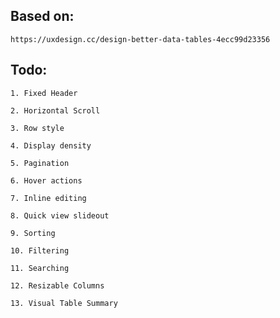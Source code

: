 ## Based on:

    https://uxdesign.cc/design-better-data-tables-4ecc99d23356


## Todo:

    1. Fixed Header

    2. Horizontal Scroll

    3. Row style

    4. Display density

    5. Pagination

    6. Hover actions

    7. Inline editing

    8. Quick view slideout

    9. Sorting

    10. Filtering

    11. Searching

    12. Resizable Columns

    13. Visual Table Summary
